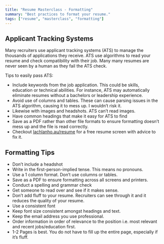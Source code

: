 ```yaml
---
title: "Resume Masterclass - Formatting"
summary: "Best practices to format your resume."
tags: ["resume", "masterclass", "formatting"]
---
```

## Applicant Tracking Systems

Many recruiters use applicant tracking systems (ATS) to manage the thousands of applications they receive. ATS use algorithms to read your resume and check compatibility with their job. Many many resumes are never seen by a human as they fail the ATS check. 

Tips to easily pass ATS:



* Include keywords from the job application. This could be skills, education or technical abilities. For instance, ATS may automatically eliminate resumes without a bachelors or leadership experience. 
* Avoid use of columns and tables. These can cause parsing issues in the ATS algorithm, causing it to mess up. I wouldn’t risk it. 
* Likewise with images and headshots. ATS can’t read images. 
* Have common headings that make it easy for ATS to find
* Save as a PDF rather than other file formats to ensure formatting doesn’t mess up and the file is read correctly. 
* Checkout [lachlanho.au/resume](http://lachlanho.au/resume) for a free resume screen with advice to fix it. 


## Formatting Tips



* Don’t include a headshot
* Write in the first-person-implied tense. This means no pronouns. 
* Use a 1 column format. Don’t use columns or tables. 
* Save as a PDF to ensure formatting across all screens and printers.
* Conduct a spelling and grammar check
* Get someone to read over and see if it makes sense. 
* Don’t add fluff to your resume. Recruiters can see through it and it reduces the quality of your resume. 
* Use a consistent font
* Keep font size consistent amongst headings and text. 
* Keep the email address you use professional.
* Order information in order of relevance to the position i.e. most relevant and recent jobs/education first. 
* 1-2 Pages is best. You do not have to fill up the entire page, especially if it’s fluff. 
